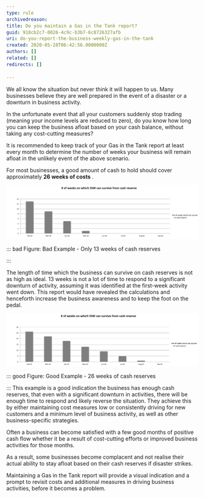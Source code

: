 ```yaml
---
type: rule
archivedreason: 
title: Do you maintain a Gas in the Tank report?
guid: 918cb2c7-0026-4c9c-b3b7-6c8726327afb
uri: do-you-report-the-business-weekly-gas-in-the-tank
created: 2020-05-28T06:42:56.0000000Z
authors: []
related: []
redirects: []

---
```


We all know the situation but never think it will happen to us. Many businesses believe they are well prepared in the event of a disaster or a downturn in business activity.




In the unfortunate event that all your customers suddenly stop trading (meaning your income levels are reduced to zero), do you know how long you can keep the business afloat based on your cash balance, without taking any cost-cutting measures?





It is recommended to keep track of your Gas in the Tank report at least every month to determine the number of weeks your business will remain afloat in the unlikely event of the above scenario.





For most businesses, a good amount of cash to hold should cover approximately  **26 weeks of costs** . 





![](2020-06-23_12-23-35.png)



::: bad
Figure: Bad Example - Only 13 weeks of cash reserves

:::

The length of time which the business can survive on cash reserves is not as high as ideal. 13 weeks is not a lot of time to respond to a significant downturn of activity, assuming it was identified at the first-week activity went down. This report would have revealed the calculations and henceforth increase the business awareness and to keep the foot on the pedal.

![](2020-06-23_12-22-06.png)



::: good
Figure: Good Example - 26 weeks of cash reserves 

:::
This example is a good indication the business has enough cash reserves, that even with a significant downturn in activities, there will be enough time to respond and likely reverse the situation. They achieve this by either maintaining cost measures low or consistently driving for new customers and a minimum level of business activity, as well as other business-specific strategies.

Often a business can become satisfied with a few good months of positive cash flow whether it be a result of cost-cutting efforts or improved business activities for those months. 

As a result, some businesses become complacent and not realise their actual ability to stay afloat based on their cash reserves if disaster strikes.





Maintaining a Gas in the Tank report will provide a visual indication and a prompt to revisit costs and additional measures in driving business activities, before it becomes a problem.


<!--endintro-->
